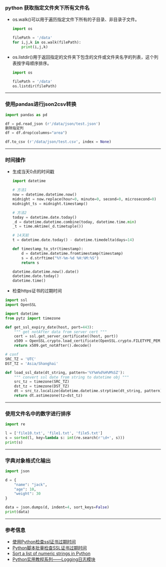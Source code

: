### python 获取指定文件夹下所有文件名
- os.walk()可以用于遍历指定文件下所有的子目录、非目录子文件。
  ```python
  import os

  filePath = '/data'
  for i,j,k in os.walk(filePath):
      print(i,j,k)
  ```
- os.listdir()用于返回指定的文件夹下包含的文件或文件夹名字的列表，这个列表按字母顺序排序。
  ```python
  import os

  filePath = '/data'
  os.listdir(filePath)
  ```
---
### 使用pandas进行json2csv转换
```python
import pandas as pd

df = pd.read_json (r'/data/json/test.json')
删除指定列
df = df.drop(columns="area")

df.to_csv (r'/data/json/test.csv', index = None)
```
---
### 时间操作
- 生成当天0点的时间戳
  ```python
  import datetime

  # 方法1
  now = datetime.datetime.now()
  midnight = now.replace(hour=0, minute=0, second=0, microsecond=0)
  midnight_ts = midnight.timestamp()

  # 方法2
  today = datetime.date.today()
  _d = datetime.datetime.combine(today, datetime.time.min)
  _t = time.mktime(_d.timetuple())

  # 14天前
  t = datetime.date.today() - datetime.timedelta(days=14)
  
  def timestamp_to_str(timestamp):
      d = datetime.datetime.fromtimestamp(timestamp)
      s = d.strftime("%Y-%m-%d %H:%M:%S")
      return s

  datetime.datetime.now().date()
  datetime.date.today()
  datetime.time()
  ```
- 检查https证书的过期时间
```python
import ssl
import OpenSSL

import datetime
from pytz import timezone

def get_ssl_expiry_date(host, port=443):
    """ get notAfter data from server cert """
    cert = ssl.get_server_certificate((host, port))
    x509 = OpenSSL.crypto.load_certificate(OpenSSL.crypto.FILETYPE_PEM, cert)
    return x509.get_notAfter().decode()

# conf
SRC_TZ = 'UTC'
DST_TZ = 'Asia/Shanghai'

def load_ssl_date(dt_string, pattern='%Y%m%d%H%M%SZ'):
    """ convert ssl date from string to datetime obj """
    src_tz = timezone(SRC_TZ)
    dst_tz = timezone(DST_TZ)
    dt = src_tz.localize(datetime.datetime.strptime(dt_string, pattern))
    return dt.astimezone(tz=dst_tz)
```
---
### 使用文件名中的数字进行排序
```python
import re

l = ['file10.txt', 'file1.txt', 'file5.txt']
s = sorted(l, key=lambda s: int(re.search(r'\d+', s)))
print(s)

```
---
### 字典对象格式化输出
```python
import json

d = {
    "name": "jack",
    "age": 10,
    "weight": 30
}

data = json.dumps(d, indent=4, sort_keys=False)
print(data)
```
---
### 参考信息
- [使用Python检查ssl证书过期时间](https://knktc.com/2021/06/20/use-python-to-check-ssl-expiry-date/)
- [Python脚本批量检查SSL证书过期时间](https://linuxeye.com/479.html)
- [Sort a list of numeric strings in Python](https://note.nkmk.me/en/python-sort-num-str/)
- [Python实用教程系列——Logging日志模块](https://zhuanlan.zhihu.com/p/166671955)